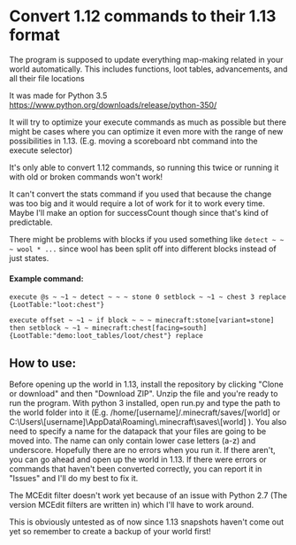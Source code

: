# Convert 1.12 commands to their 1.13 format

The program is supposed to update everything map-making related in your world automatically. This includes functions, loot tables, advancements, and all their file locations

It was made for Python 3.5 https://www.python.org/downloads/release/python-350/

It will try to optimize your execute commands as much as possible but there might be cases where you can optimize it even more with the range of new possibilities in 1.13. (E.g. moving a scoreboard nbt command into the execute selector)

It's only able to convert 1.12 commands, so running this twice or running it with old or broken commands won't work!

It can't convert the stats command if you used that because the change was too big and it would require a lot of work for it to work every time. Maybe I'll make an option for successCount though since that's kind of predictable.

There might be problems with blocks if you used something like `detect ~ ~ ~ wool * ...` since wool has been split off into different blocks instead of just states.

#### Example command:

```
execute @s ~ ~1 ~ detect ~ ~ ~ stone 0 setblock ~ ~1 ~ chest 3 replace {LootTable:"loot:chest"}
```

```
execute offset ~ ~1 ~ if block ~ ~ ~ minecraft:stone[variant=stone] then setblock ~ ~1 ~ minecraft:chest[facing=south]{LootTable:"demo:loot_tables/loot/chest"} replace
```

## How to use:

Before opening up the world in 1.13, install the repository by clicking "Clone or download" and then "Download ZIP". Unzip the file and you're ready to run the program. With python 3 installed, open run.py and type the path to the world folder into it (E.g. /home/[username]/.minecraft/saves/[world] or C:\Users\\[username]\AppData\Roaming\\.minecraft\saves\\[world] ). You also need to specify a name for the datapack that your files are going to be moved into. The name can only contain lower case letters (a-z) and underscore. Hopefully there are no errors when you run it. If there aren't, you can go ahead and open up the world in 1.13. If there were errors or commands that haven't been converted correctly, you can report it in "Issues" and I'll do my best to fix it.

The MCEdit filter doesn't work yet because of an issue with Python 2.7 (The version MCEdit filters are written in) which I'll have to work around.


This is obviously untested as of now since 1.13 snapshots haven't come out yet so remember to create a backup of your world first!
